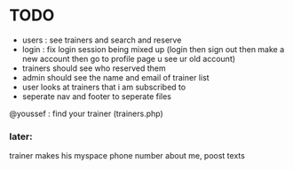 # TODO

* users : see trainers and search and reserve
* login : fix login session being mixed up (login then sign out then make a new account then go to profile page u see ur old account)
* trainers should see who reserved them
* admin should see the name and email of trainer list
* user looks at trainers that i am subscribed to
* seperate nav and footer to seperate files

@youssef : find your trainer (trainers.php)

### later:
trainer makes his myspace phone number about me, poost texts
